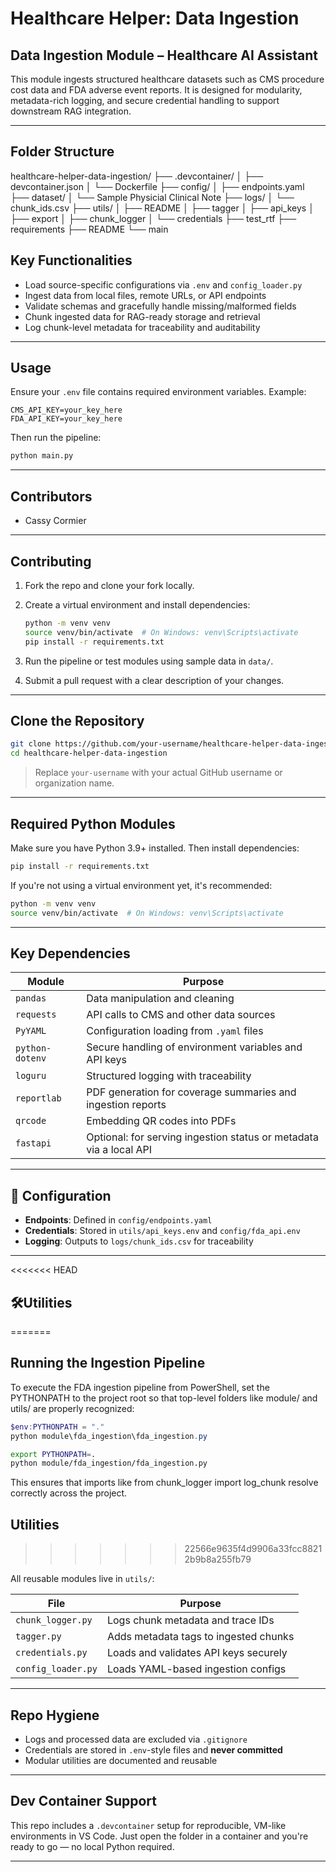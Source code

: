 # Healthcare Helper: Data Ingestion

## Data Ingestion Module – Healthcare AI Assistant

This module ingests structured healthcare datasets such as CMS procedure cost data and FDA adverse event reports. It is designed for modularity, metadata-rich logging, and secure credential handling to support downstream RAG integration.

---

## Folder Structure

healthcare-helper-data-ingestion/
├── .devcontainer/
│   ├── devcontainer.json
│   └── Dockerfile
├── config/
│   ├── endpoints.yaml
├── dataset/
│   └── Sample Physicial Clinical Note
├── logs/
│   └── chunk_ids.csv
├── utils/
│   ├── README
│   ├── tagger
│   ├── api_keys
│   ├── export
│   ├── chunk_logger
│   └── credentials
├── test_rtf
├── requirements
├── README
└── main

## Key Functionalities

- Load source-specific configurations via `.env` and `config_loader.py`
- Ingest data from local files, remote URLs, or API endpoints
- Validate schemas and gracefully handle missing/malformed fields
- Chunk ingested data for RAG-ready storage and retrieval
- Log chunk-level metadata for traceability and auditability

---

## Usage

Ensure your `.env` file contains required environment variables. Example:

```env
CMS_API_KEY=your_key_here
FDA_API_KEY=your_key_here
```

Then run the pipeline:

```bash
python main.py
```

---

## Contributors

- Cassy Cormier

---

## Contributing

1. Fork the repo and clone your fork locally.
2. Create a virtual environment and install dependencies:

   ```bash
   python -m venv venv
   source venv/bin/activate  # On Windows: venv\Scripts\activate
   pip install -r requirements.txt
   ```

3. Run the pipeline or test modules using sample data in `data/`.
4. Submit a pull request with a clear description of your changes.

---

## Clone the Repository

```bash
git clone https://github.com/your-username/healthcare-helper-data-ingestion.git
cd healthcare-helper-data-ingestion
```

> Replace `your-username` with your actual GitHub username or organization name.

---

## Required Python Modules

Make sure you have Python 3.9+ installed. Then install dependencies:

```bash
pip install -r requirements.txt
```

If you're not using a virtual environment yet, it's recommended:

```bash
python -m venv venv
source venv/bin/activate  # On Windows: venv\Scripts\activate
```

---

## Key Dependencies

| Module           | Purpose                                                  |
|------------------|----------------------------------------------------------|
| `pandas`         | Data manipulation and cleaning                           |
| `requests`       | API calls to CMS and other data sources                  |
| `PyYAML`         | Configuration loading from `.yaml` files                 |
| `python-dotenv`  | Secure handling of environment variables and API keys    |
| `loguru`         | Structured logging with traceability                     |
| `reportlab`      | PDF generation for coverage summaries and ingestion reports |
| `qrcode`         | Embedding QR codes into PDFs                             |
| `fastapi`        | Optional: for serving ingestion status or metadata via a local API |

---

## 🧾 Configuration

- **Endpoints**: Defined in `config/endpoints.yaml`
- **Credentials**: Stored in `utils/api_keys.env` and `config/fda_api.env`
- **Logging**: Outputs to `logs/chunk_ids.csv` for traceability

---

<<<<<<< HEAD
## 🛠Utilities
=======
## Running the Ingestion Pipeline
To execute the FDA ingestion pipeline from PowerShell, set the PYTHONPATH to the project root so that top-level folders like module/ and utils/ are properly recognized:

```powershell
$env:PYTHONPATH = "."
python module\fda_ingestion\fda_ingestion.py
```

```bash
export PYTHONPATH=.
python module/fda_ingestion/fda_ingestion.py
```

This ensures that imports like from chunk_logger import log_chunk resolve correctly across the project.

## Utilities
>>>>>>> 22566e9635f4d9906a33fcc88212b9b8a255fb79

All reusable modules live in `utils/`:

| File                | Purpose                                  |
|---------------------|------------------------------------------|
| `chunk_logger.py`   | Logs chunk metadata and trace IDs        |
| `tagger.py`         | Adds metadata tags to ingested chunks    |
| `credentials.py`    | Loads and validates API keys securely    |
| `config_loader.py`  | Loads YAML-based ingestion configs       |

---

## Repo Hygiene

- Logs and processed data are excluded via `.gitignore`
- Credentials are stored in `.env`-style files and **never committed**
- Modular utilities are documented and reusable

---

## Dev Container Support

This repo includes a `.devcontainer` setup for reproducible, VM-like environments in VS Code. Just open the folder in a container and you're ready to go — no local Python required.

---

